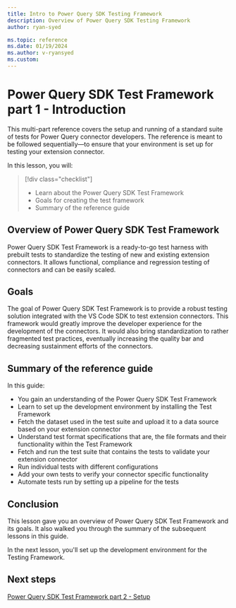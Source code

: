 ```yaml
---
title: Intro to Power Query SDK Testing Framework
description: Overview of Power Query SDK Testing Framework
author: ryan-syed

ms.topic: reference
ms.date: 01/19/2024
ms.author: v-ryansyed
ms.custom:
---
```


# Power Query SDK Test Framework part 1 - Introduction

This multi-part reference covers the setup and running of a standard suite of tests for Power Query connector developers. The reference is meant to be followed sequentially—to ensure that your environment is set up for testing your extension connector.

In this lesson, you will:

> [!div class="checklist"]
>
> * Learn about the Power Query SDK Test Framework
> * Goals for creating the test framework
> * Summary of the reference guide

## Overview of Power Query SDK Test Framework

Power Query SDK Test Framework is a ready-to-go test harness with prebuilt tests to standardize the testing of new and existing extension connectors. It allows functional, compliance and regression testing of connectors and can be easily scaled.

## Goals

The goal of Power Query SDK Test Framework is to provide a robust testing solution integrated with the VS Code SDK to test extension connectors. This framework would greatly improve the developer experience for the development of the connectors. It would also bring standardization to rather fragmented test practices, eventually increasing the quality bar and decreasing sustainment efforts of the connectors.

## Summary of the reference guide

In this guide:

* You gain an understanding of the Power Query SDK Test Framework
* Learn to set up the development environment by installing the Test Framework
* Fetch the dataset used in the test suite and upload it to a data source based on your extension connector
* Understand test format specifications that are, the file formats and their functionality within the Test Framework
* Fetch and run the test suite that contains the tests to validate your extension connector
* Run individual tests with different configurations
* Add your own tests to verify your connector specific functionality
* Automate tests run by setting up a pipeline for the tests

## Conclusion

This lesson gave you an overview of Power Query SDK Test Framework and its goals. It also walked you through the summary of the subsequent lessons in this guide.

In the next lesson, you'll set up the development environment for the Testing Framework.

## Next steps

[Power Query SDK Test Framework part 2 - Setup](../2-setup/readme.md)
